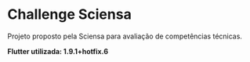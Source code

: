 # Challenge Sciensa

Projeto proposto pela Sciensa para avaliação de competências técnicas.

**Flutter utilizada: 1.9.1+hotfix.6**


